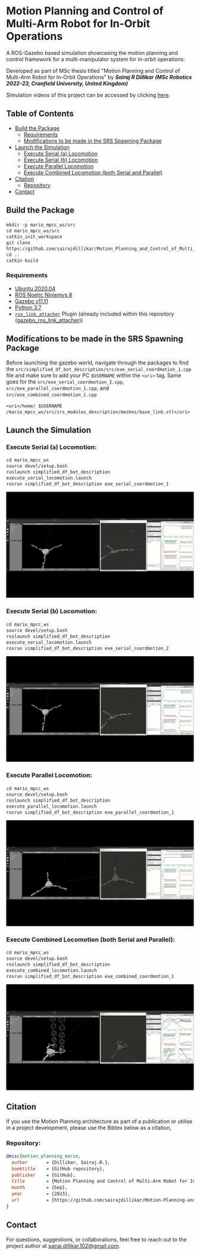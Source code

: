 # Motion Planning and Control of Multi-Arm Robot for In-Orbit Operations
A ROS-Gazebo based simulation showcasing the motion planning and control framework for a multi-manipulator system for in-orbit operations.

Developed as part of MSc thesis titled "Motion Planning and Control of Multi-Arm Robot for In-Orbit Operations" 
by ***Sairaj R Dillikar (MSc Robotics 2022-23, Cranfield University, United Kingdom)***

Simulation videos of this project can be accessed by clicking [here](https://www.youtube.com/playlist?list=PLEi_ShRz2_TyMdzFCyuWxg0li9Z3WaPb6).

## Table of Contents

- [Build the Package](#build-the-package)
    - [Requirements](#requirements)
    - [Modifications to be made in the SRS Spawning Package](#modifications-to-be-made-in-the-srs-spawning-package)
- [Launch the Simulation](#launch-the-simulation)
    - [Execute Serial (a) Locomotion](#execute-serial-a-locomotion)
    - [Execute Serial (b) Locomotion](#execute-serial-b-locomotion)
    - [Execute Parallel Locomotion](#execute-parallel-locomotion)
    - [Execute Combined Locomotion (both Serial and Parallel)](#execute-combined-locomotion-both-serial-and-parallel)
- [Citation](#citation)
    - [Repository](#repository)
- [Contact](#contact)

## Build the Package

````
mkdir -p mario_mpcc_ws/src
cd mario_mpcc_ws/src
catkin_init_workspace
git clone https://github.com/sairajdillikar/Motion_Planning_and_Control_of_Multi_Arm_Robot_for_In_Orbit_Operations.git
cd ..
catkin build
````

### Requirements

- [Ubuntu 2020.04](https://releases.ubuntu.com/focal/)
- [ROS Noetic Ninjemys 8](https://wiki.ros.org/noetic)
- [Gazebo v11.11](https://classic.gazebosim.org/tutorials?tut=ros_installing&cat=connect_ros)
- [Python 3.7](https://www.python.org/downloads/release/python-370/)
- [`ros_link_attacher`](https://github.com/pal-robotics/gazebo_ros_link_attacher) Plugin (already included within this repository ([gazebo_ros_link_attacher](gazebo_ros_link_attacher)))

## Modifications to be made in the SRS Spawning Package

Before launching the gazebo world, navigate through the packages to find the `src/simplified_df_bot_description/src/exe_serial_coordmotion_1.cpp` file and make sure to add your PC `$USERNAME` within the `<uri>` tag. Same goes for the `src/exe_serial_coordmotion_2.cpp`, `src/exe_parallel_coordmotion_1.cpp`, and `src/exe_combined_coordmotion_1.cpp`


    <uri>/home/ $USERNAME /mario_mpcc_ws/src/srs_modules_description/meshes/base_link.stl</uri>


## Launch the Simulation

### Execute Serial (a) Locomotion:

    cd mario_mpcc_ws
    source devel/setup.bash
    roslaunch simplified_df_bot_description execute_serial_locomotion.launch
    rosrun simplified_df_bot_description exe_serial_coordmotion_1

![Serial (a) Locomotion](resources/serial_motion_1.gif)

### Execute Serial (b) Locomotion:

    cd mario_mpcc_ws
    source devel/setup.bash
    roslaunch simplified_df_bot_description execute_serial_locomotion.launch
    rosrun simplified_df_bot_description exe_serial_coordmotion_2

![Serial (b) Locomotion](resources/serial_motion_2.gif)

### Execute Parallel Locomotion:

    cd mario_mpcc_ws
    source devel/setup.bash
    roslaunch simplified_df_bot_description execute_parallel_locomotion.launch
    rosrun simplified_df_bot_description exe_parallel_coordmotion_1

![Parallel Locomotion](resources/parallel_motion_1.gif)

### Execute Combined Locomotion (both Serial and Parallel):

    cd mario_mpcc_ws
    source devel/setup.bash
    roslaunch simplified_df_bot_description execute_combined_locomotion.launch
    rosrun simplified_df_bot_description exe_combined_coordmotion_1

![Combined Locomotion (both Serial and Parallel)](resources/combined_coord.gif)

## Citation

If you use the Motion Planning architecture as part of a publication or utilise in a project development, please use the Bibtex below as a citation,

### Repository:
```bibtex
@misc{motion_planning_mario,
  author       = {Dillikar, Sairaj.R.},
  booktitle    = {GitHub repository},
  publisher    = {GitHub},
  title        = {Motion Planning and Control of Multi-Arm Robot for In-Orbit Operations},
  month        = {Sep},
  year         = {2023},
  url          = {https://github.com/sairajdillikar/Motion-Planning-and-Control-of-Multi-Arm-Robot-for-In-Orbit-Operations}
}
```

## Contact

For questions, suggestions, or collaborations, feel free to reach out to the project author at [sairaj.dillikar.102@gmail.com](mailto:sairaj.dillikar.102@gmail.com).
